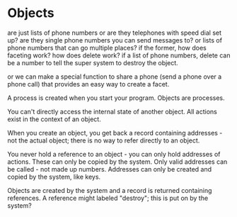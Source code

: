 # Objects

are just lists of phone numbers
or are they telephones with speed dial set up?
are they single phone numbers you can send messages to? or lists of phone numbers that can go multiple places?
if the former, how does faceting work? how does delete work?
if a list of phone numbers, delete can be a number to tell the super system to destroy the object.

or we can make a special function to share a phone (send a phone over a phone call) that provides an easy way to create a facet.

A process is created when you start your program.
Objects are processes.

You can't directly access the internal state of another object.
All actions exist in the context of an object.

When you create an object, you get back a record containing addresses - not the actual object; there is no way to refer directly to an object.

You never hold a reference to an object - you can only hold addresses of actions. These can only be copied by the system. Only valid addresses can be called - not made up numbers. Addresses can only be created and copied by the system, like keys.

Objects are created by the system and a record is returned containing references. A reference might labeled "destroy"; this is put on by the system?